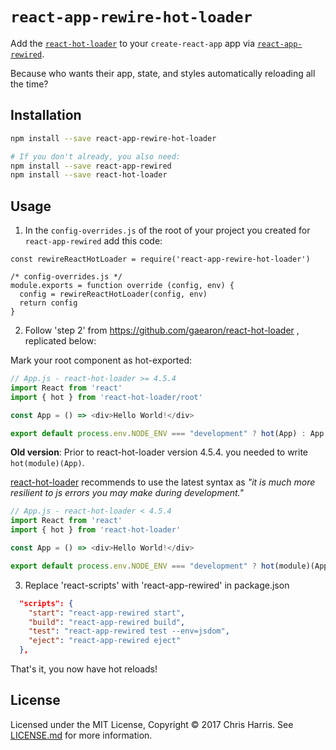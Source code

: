 # `react-app-rewire-hot-loader`

Add the [`react-hot-loader`](https://github.com/gaearon/react-hot-loader) to your `create-react-app` app via [`react-app-rewired`](https://github.com/timarney/react-app-rewired).

Because who wants their app, state, and styles automatically reloading all the time?

## Installation

```sh
npm install --save react-app-rewire-hot-loader

# If you don't already, you also need:
npm install --save react-app-rewired
npm install --save react-hot-loader
```

## Usage

1. In the `config-overrides.js` of the root of your project you created for `react-app-rewired` add this code:

```JS
const rewireReactHotLoader = require('react-app-rewire-hot-loader')

/* config-overrides.js */
module.exports = function override (config, env) {
  config = rewireReactHotLoader(config, env)
  return config
}
```

2. Follow 'step 2' from https://github.com/gaearon/react-hot-loader , replicated below:

Mark your root component as hot-exported:
```js
// App.js - react-hot-loader >= 4.5.4
import React from 'react'
import { hot } from 'react-hot-loader/root'

const App = () => <div>Hello World!</div>

export default process.env.NODE_ENV === "development" ? hot(App) : App
```
__Old version__: Prior to react-hot-loader version 4.5.4. you needed to write `hot(module)(App)`.

[react-hot-loader](https://github.com/gaearon/react-hot-loader/tree/v4.7.1#getting-started) recommends to use the latest syntax as
_"it is much more resilient to js errors you may make during development."_

```js
// App.js - react-hot-loader < 4.5.4
import React from 'react'
import { hot } from 'react-hot-loader'

const App = () => <div>Hello World!</div>

export default process.env.NODE_ENV === "development" ? hot(module)(App) : App
```

3. Replace 'react-scripts' with 'react-app-rewired' in package.json

```json
  "scripts": {
    "start": "react-app-rewired start",
    "build": "react-app-rewired build",
    "test": "react-app-rewired test --env=jsdom",
    "eject": "react-app-rewired eject"
  },
```

That's it, you now have hot reloads!


## License

Licensed under the MIT License, Copyright ©️ 2017 Chris Harris. See [LICENSE.md](LICENSE.md) for more information.
